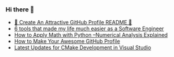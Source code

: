 ### Hi there 👋


<!-- BLOG-POST-LIST:START -->
- [🚀 Create An Attractive GitHub Profile README 📝](https://app.daily.dev/posts/oYdHB6kda?utm_source=rss&utm_medium=bookmarks&utm_campaign=jZu2oVM8P7ANqyhPj594t)
- [6 tools that made my life much easier as a Software Engineer](https://app.daily.dev/posts/MoomGwXo6?utm_source=rss&utm_medium=bookmarks&utm_campaign=jZu2oVM8P7ANqyhPj594t)
- [How to Apply Math with Python –Numerical Analysis Explained](https://app.daily.dev/posts/XhbzCd53q?utm_source=rss&utm_medium=bookmarks&utm_campaign=jZu2oVM8P7ANqyhPj594t)
- [How to Make Your Awesome GitHub Profile](https://app.daily.dev/posts/WoBOaYJtq?utm_source=rss&utm_medium=bookmarks&utm_campaign=jZu2oVM8P7ANqyhPj594t)
- [Latest Updates for CMake Development in Visual Studio](https://app.daily.dev/posts/uDRdNxhaX?utm_source=rss&utm_medium=bookmarks&utm_campaign=jZu2oVM8P7ANqyhPj594t)
<!-- BLOG-POST-LIST:END -->

